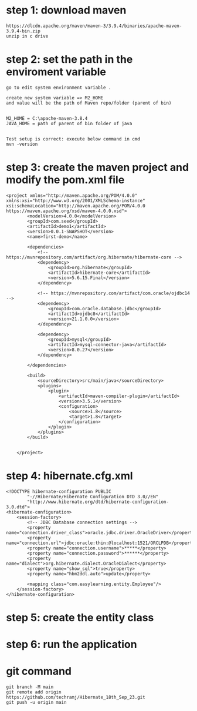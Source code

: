 # step 1: download maven
    https://dlcdn.apache.org/maven/maven-3/3.9.4/binaries/apache-maven-3.9.4-bin.zip
    unzip in c drive



# step 2: set the path in the enviroment variable
	go to edit system environment variable .

	create new system variable => M2_HOME
	and value will be the path of Maven repo/folder (parent of bin)


	M2_HOME = C:\apache-maven-3.8.4
	JAVA_HOME = path of parent of bin folder of java


	Test setup is correct: execute below command in cmd
	mvn -version



# step 3: create the maven project and modify the pom.xml file
	<project xmlns="http://maven.apache.org/POM/4.0.0" xmlns:xsi="http://www.w3.org/2001/XMLSchema-instance" xsi:schemaLocation="http://maven.apache.org/POM/4.0.0 https://maven.apache.org/xsd/maven-4.0.0.xsd">
			<modelVersion>4.0.0</modelVersion>
			<groupId>com.seed</groupId>
			<artifactId>demo1</artifactId>
			<version>0.0.1-SNAPSHOT</version>
			<name>first-demo</name>

			<dependencies>
				<!-- https://mvnrepository.com/artifact/org.hibernate/hibernate-core -->
				<dependency>
					<groupId>org.hibernate</groupId>
					<artifactId>hibernate-core</artifactId>
					<version>5.6.15.Final</version>
				</dependency>

				<!-- https://mvnrepository.com/artifact/com.oracle/ojdbc14 -->
				<dependency>
					<groupId>com.oracle.database.jdbc</groupId>
					<artifactId>ojdbc8</artifactId>
					<version>21.1.0.0</version>
				</dependency>

				<dependency>
					<groupId>mysql</groupId>
					<artifactId>mysql-connector-java</artifactId>
					<version>8.0.27</version>
				</dependency>

			</dependencies>

			<build>
				<sourceDirectory>src/main/java</sourceDirectory>
				<plugins>
					<plugin>
						<artifactId>maven-compiler-plugin</artifactId>
						<version>3.5.1</version>
						<configuration>
							<source>1.8</source>
							<target>1.8</target>
						</configuration>
					</plugin>
				</plugins>
			</build>


		</project>

# step 4: hibernate.cfg.xml
	<!DOCTYPE hibernate-configuration PUBLIC
			"-//Hibernate/Hibernate Configuration DTD 3.0//EN"
			"http://www.hibernate.org/dtd/hibernate-configuration-3.0.dtd">
	<hibernate-configuration>
		<session-factory>
			<!-- JDBC Database connection settings -->
			<property name="connection.driver_class">oracle.jdbc.driver.OracleDriver</property>
			<property name="connection.url">jdbc:oracle:thin:@localhost:1521/ORCLPDB</property>
			<property name="connection.username">*****</property>
			<property name="connection.password">******</property>
			<property name="dialect">org.hibernate.dialect.OracleDialect</property>
			<property name="show_sql">true</property>
			<property name="hbm2ddl.auto">update</property>
			
			<mapping class="com.easylearning.entity.Employee"/>
		</session-factory>
	</hibernate-configuration>


# step 5: create the entity class


# step 6: run the application












#

#

#

#

#

#

#

#

#

#

#

# git command   
	git branch -M main
	git remote add origin https://github.com/techramj/Hibernate_18th_Sep_23.git
	git push -u origin main